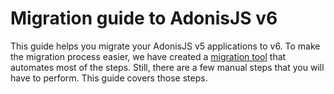 # Migration guide to AdonisJS v6

This guide helps you migrate your AdonisJS v5 applications to v6. To make the migration process easier, we have created a [migration tool](https://github.com/adonisjs/upgrade-kit) that automates most of the steps.
Still, there are a few manual steps that you will have to perform. This guide covers those steps.
